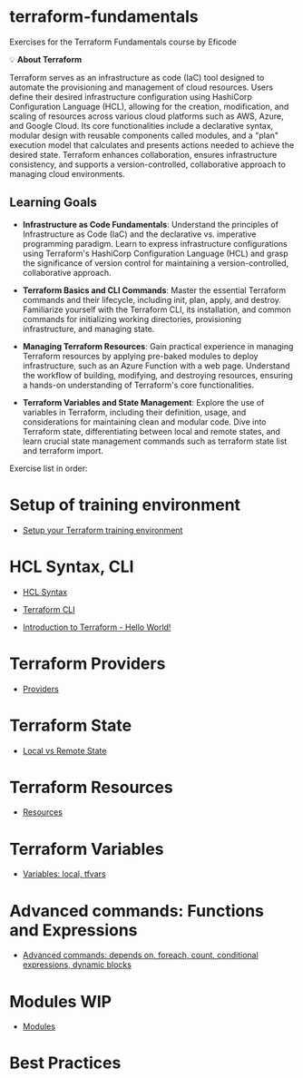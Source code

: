 # terraform-fundamentals

Exercises for the Terraform Fundamentals course by Eficode

💡 **About Terraform**

Terraform serves as an infrastructure as code (IaC) tool designed to automate the provisioning and management of cloud resources. Users define their desired infrastructure configuration using HashiCorp Configuration Language (HCL), allowing for the creation, modification, and scaling of resources across various cloud platforms such as AWS, Azure, and Google Cloud. Its core functionalities include a declarative syntax, modular design with reusable components called modules, and a "plan" execution model that calculates and presents actions needed to achieve the desired state. Terraform enhances collaboration, ensures infrastructure consistency, and supports a version-controlled, collaborative approach to managing cloud environments.

## Learning Goals

   - **Infrastructure as Code Fundamentals**: Understand the principles of Infrastructure as Code (IaC) and the declarative vs. imperative programming paradigm. Learn to express infrastructure configurations using Terraform's HashiCorp Configuration Language (HCL) and grasp the significance of version control for maintaining a version-controlled, collaborative approach.

   - **Terraform Basics and CLI Commands**: Master the essential Terraform commands and their lifecycle, including init, plan, apply, and destroy. Familiarize yourself with the Terraform CLI, its installation, and common commands for initializing working directories, provisioning infrastructure, and managing state.

   - **Managing Terraform Resources**: Gain practical experience in managing Terraform resources by applying pre-baked modules to deploy infrastructure, such as an Azure Function with a web page. Understand the workflow of building, modifying, and destroying resources, ensuring a hands-on understanding of Terraform's core functionalities.

   - **Terraform Variables and State Management**: Explore the use of variables in Terraform, including their definition, usage, and considerations for maintaining clean and modular code. Dive into Terraform state, differentiating between local and remote states, and learn crucial state management commands such as terraform state list and terraform import.

Exercise list in order:

# Setup of training environment
* [Setup your Terraform training environment](setup.md)

# HCL Syntax, CLI

* [HCL Syntax](https://github.com/eficode-academy/terraform-fundamentals/tree/noemi/test-exercises/tf-exercises/HCLSyntax/README.md)

* [Terraform CLI](https://github.com/eficode-academy/terraform-fundamentals/tree/noemi/test-exercises/tf-exercises/TerraformCLI/README.md)

* [Introduction to Terraform - Hello World!](https://github.com/eficode-academy/terraform-fundamentals/tree/noemi/test-exercises/tf-exercises/HelloWorld/README.md)

# Terraform Providers
* [Providers](https://github.com/eficode-academy/terraform-fundamentals/tree/noemi/test-exercises/tf-exercises/Providers/README.md)

# Terraform State
* [Local vs Remote State](https://github.com/eficode-academy/terraform-fundamentals/tree/noemi/test-exercises/tf-exercises/State/README.md)

# Terraform Resources
* [Resources](https://github.com/eficode-academy/terraform-fundamentals/tree/noemi/test-exercises/tf-exercises/Resources/README.md)

# Terraform Variables
* [Variables: local, tfvars](https://github.com/eficode-academy/terraform-fundamentals/tree/noemi/test-exercises/tf-exercises/Variables/README.md)

# Advanced commands: Functions and Expressions
* [Advanced commands: depends on, foreach, count, conditional expressions, dynamic blocks]()

# Modules WIP
* [Modules](https://github.com/eficode-academy/terraform-fundamentals/blob/noemi/test-exercises/tf-exercises/TFModules/README.md)

# Best Practices
